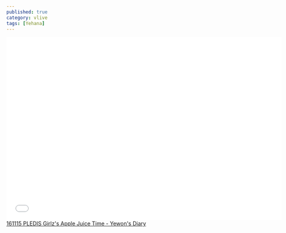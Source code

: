```yaml
---
published: true
category: vlive
tags: [Yehana]
---
```

<iframe frameborder="0" width="720" height="480" src="BLAH" allowfullscreen></iframe><br /><a href="" target="_blank">161115 PLEDIS Girlz's Apple Juice Time - Yewon's Diary</a>